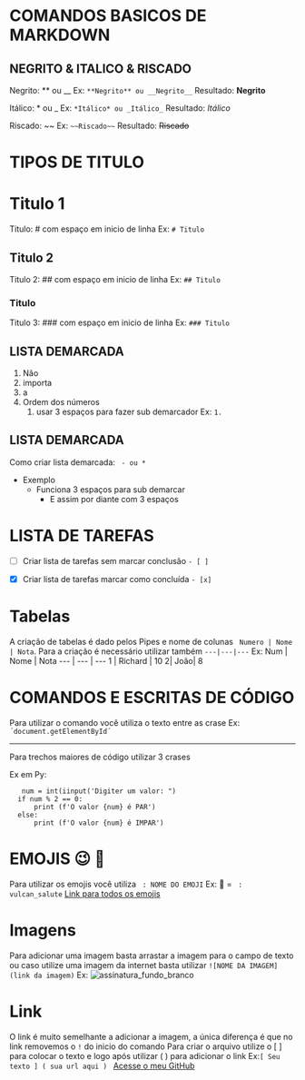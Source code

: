 # COMANDOS BASICOS DE MARKDOWN 

## NEGRITO & ITALICO & RISCADO 

Negrito:  **  ou __ 
Ex:  `**Negrito** ou __Negrito__` 
Resultado: **Negrito**

Itálico: * ou _
Ex: `*Itálico* ou _Itálico_`
Resultado: *Itálico*

Riscado:  ~~
 Ex: `~~Riscado~~`
Resultado: ~~Riscado~~


# TIPOS DE TITULO

# Titulo 1
Titulo: # com espaço em inicio de linha Ex: `# Titulo`

## Titulo 2
Titulo 2: ## com espaço em inicio de linha Ex: `## Titulo`

### Titulo
Titulo 3: ### com espaço em inicio de linha Ex: `### Titulo`



## LISTA DEMARCADA

1. Não
1.  importa
1. a
1. Ordem dos números
   1.  usar 3 espaços para fazer sub demarcador
 Ex: `1. `



## LISTA DEMARCADA
Como criar lista demarcada: ` - ou *`
* Exemplo
   * Funciona 3 espaços para sub demarcar
      * E assim por diante com 3 espaços

      
# LISTA DE TAREFAS

- [ ] Criar lista de tarefas sem marcar conclusão `- [ ] `
- [x] Criar lista de tarefas marcar como concluída `- [x] `
 



# Tabelas
A criação de tabelas é dado pelos Pipes e nome de colunas  ` Numero | Nome | Nota`. 
Para a criação é necessário utilizar também `---|---|---` 
 Ex:
Num | Nome | Nota
--- | --- | ---
1 | Richard | 10
2| João| 8


# COMANDOS E ESCRITAS DE CÓDIGO

Para utilizar o comando você utiliza o texto entre as crase 
Ex: `´document.getElementById´ `

--- 
Para trechos maiores de código utilizar 3 crases

Ex em Py: 
```
   num = int(iinput('Digiter um valor: ")
  if num % 2 == 0:
      print (f'O valor {num} é PAR')
  else:
      print (f'O valor {num} é IMPAR')

```

# EMOJIS 😉 🖖 

Para utilizar os emojis você utiliza ` : NOME DO EMOJI`
 Ex: 🖖  = ` : vulcan_salute`
[Link para todos os emojis](https://github.com/ikatyang/emoji-cheat-sheet)


# Imagens
Para adicionar uma imagem basta arrastar a imagem para o campo de texto 
ou caso utilize uma imagem da internet basta utilizar `![NOME DA IMAGEM](link da imagem)`
Ex: 
![assinatura_fundo_branco](https://user-images.githubusercontent.com/33405812/112546300-0a29f780-8d98-11eb-9375-61dff99dbac2.png)

# Link
O link é muito semelhante a adicionar a imagem, a única diferença é que no link removemos o ` ! `  do inicio do comando
Para criar o arquivo utilize o [ ] para colocar o texto e logo após utilizar ( ) para adicionar o link Ex:`[ Seu texto ] ( sua url aqui ) `
[Acesse o meu GitHub](http://rxrichard.github.io)
